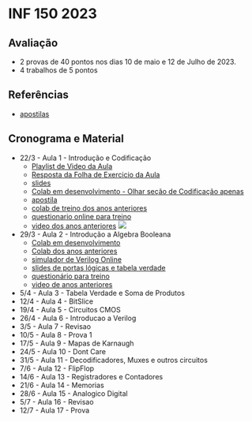 # INF 150 2023

## Avaliação
* 2 provas de 40 pontos nos dias 10 de maio e 12 de Julho de 2023.
* 4 trabalhos de 5 pontos

## Referências 

* [apostilas](https://github.com/arduinoufv/inf150/tree/master/referencias)

## Cronograma e Material

* 22/3 - Aula 1 - Introdução e Codificação 
   * [Playlist de Video da Aula](https://www.youtube.com/playlist?list=PLcvOyD_LMr6lTAF_8Zs_xsHgRS6oKpXMe)
   * [Resposta da Folha de Exercicio da Aula](https://docs.google.com/document/d/1cqq3Q13tjPxvGbMxlI_CgOY6hJ5Q5TpsB8NbBXLNNtU/edit?usp=sharing)
   * [slides](https://docs.google.com/presentation/d/1f4QO6d2Myt0uNKyuH7qeh7tnhesOfRDMRXD0kxMrLkM/edit?usp=sharing)
   * [Colab em desenvolvimento - Olhar seção de Codificação apenas](https://colab.research.google.com/drive/1mKZ8SBz2f09mlS8-nflmiTEvKsLXgc7i?usp=sharing)
   * [apostila](https://github.com/arduinoufv/inf150/blob/master/aulas2023/apostila_codificacao.pdf)
   * [colab de treino dos anos anteriores](https://colab.research.google.com/drive/1fXos9vwI_qQl2x3kUQ3gy32EuEFAemqm?usp=sharing)
   * [questionario online para treino](https://forms.gle/n3UvLqZbgGufba1XA)
   * [ video dos anos anteriores](https://docs.google.com/document/d/1UINeCtoJ_oh4alcWF_FhM0_hwfpp-DaFf34s5P9UtH0/edit?usp=sharing)
   ![](https://raw.githubusercontent.com/arduinoufv/inf150/master/01_codificacao_binaria/FoYz1t8X0AAHCbx.jpeg)
* 29/3  - Aula 2 - Introdução a Algebra Booleana
   * [Colab em desenvolvimento](https://colab.research.google.com/drive/1mKZ8SBz2f09mlS8-nflmiTEvKsLXgc7i?usp=sharing)
   * [Colab dos anos anteriores](https://colab.research.google.com/drive/1EW_k98yxHdneukezoGCzNojWy38OqBtn?usp=sharing)
   * [simulador de Verilog Online](https://digitaljs.tilk.eu/)
   * [slides de portas lógicas e tabela verdade](https://docs.google.com/presentation/d/1GkUW5eD_ZkHe4yXAb5SvtNi0wi1yX2J4IXJ8inCa15c/edit?usp=sharing)
   * [questionário para treino](https://forms.gle/LfWzP6RbLZ7WyCvH7)
   * [video de anos anteriores](https://docs.google.com/document/d/1LI4spCMmEfI46gHfFEtAAlIRogcy8UO_rJF38fvyOHI/edit?usp=sharing)
* 5/4   - Aula 3 - Tabela Verdade e Soma de Produtos
* 12/4   - Aula 4 - BitSlice
* 19/4   - Aula 5 - Circuitos CMOS
* 26/4   - Aula 6 - Introducao a Verilog  
* 3/5   - Aula 7  - Revisao 
* 10/5   - Aula 8 - Prova 1 
* 17/5   - Aula 9 - Mapas de Karnaugh
* 24/5   - Aula 10 - Dont Care
* 31/5   - Aula 11 - Decodificadores, Muxes e outros circuitos
* 7/6   - Aula 12 -  FlipFlop
* 14/6   - Aula 13 - Registradores e Contadores
* 21/6   - Aula 14 - Memorias
* 28/6   - Aula 15 - Analogico Digital
* 5/7 - Aula 16 - Revisao
* 12/7 - Aula 17 - Prova
 

